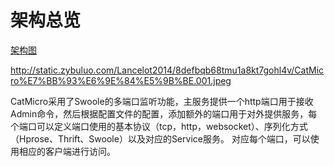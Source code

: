 # 架构总览

[架构图](http://static.zybuluo.com/Lancelot2014/8defbqb68tmu1a8kt7gohl4v/CatMicro%E7%BB%93%E6%9E%84%E5%9B%BE.001.jpeg)

http://static.zybuluo.com/Lancelot2014/8defbqb68tmu1a8kt7gohl4v/CatMicro%E7%BB%93%E6%9E%84%E5%9B%BE.001.jpeg

CatMicro采用了Swoole的多端口监听功能，主服务提供一个http端口用于接收Admin命令，然后根据配置文件的配置，添加额外的端口用于对外提供服务，每个端口可以定义端口使用的基本协议（tcp，http，websocket）、序列化方式（Hprose、Thrift、Swoole）以及对应的Service服务。
对应每个端口，可以使用相应的客户端进行访问。
